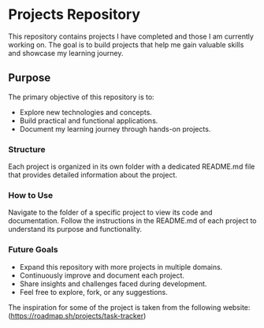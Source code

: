 # Projects Repository
This repository contains projects I have completed and those I am currently working on. The goal is to build projects that help me gain valuable skills and showcase my learning journey.

## Purpose
The primary objective of this repository is to:

- Explore new technologies and concepts.
- Build practical and functional applications.
- Document my learning journey through hands-on projects.
### Structure
Each project is organized in its own folder with a dedicated README.md file that provides detailed information about the project.

### How to Use
Navigate to the folder of a specific project to view its code and documentation.
Follow the instructions in the README.md of each project to understand its purpose and functionality.
### Future Goals
- Expand this repository with more projects in multiple domains.
- Continuously improve and document each project.
- Share insights and challenges faced during development.
- Feel free to explore, fork, or any suggestions.
  
The inspiration for some of the project is taken from the following website: <br>
(https://roadmap.sh/projects/task-tracker)
